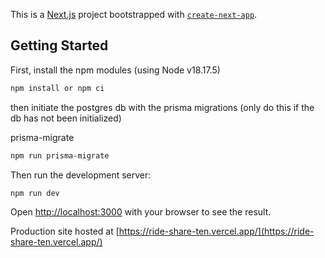 This is a [Next.js](https://nextjs.org/) project bootstrapped with [`create-next-app`](https://github.com/vercel/next.js/tree/canary/packages/create-next-app).

## Getting Started

First, install the npm modules (using Node v18.17.5)
```bash
npm install or npm ci
```

then initiate the postgres db with the prisma migrations (only do this if the db has not been initialized)

prisma-migrate
```bash
npm run prisma-migrate
```

Then run the development server:

```bash
npm run dev
```

Open [http://localhost:3000](http://localhost:3000) with your browser to see the result.

Production site hosted at [https://ride-share-ten.vercel.app/](https://ride-share-ten.vercel.app/)
